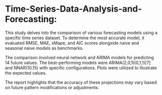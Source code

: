 # Time-Series-Data-Analysis-and-Forecasting:


This study delves into the comparison of various forecasting models using a specific time series dataset. To determine the most accurate model, it evaluated RMSE, MAE, sMape, and AIC scores alongside naive and seasonal naive models as benchmarks.

The comparison involved neural network and ARIMA models for predicting 14 future values. The best-performing models were ARIMA(2,0,1)(0,1,1)[7] and NNAR(10,15) with specific configurations. Plots were utilized to illustrate the expected values.

The report highlights that the accuracy of these projections may vary based on future pattern modifications or adjustments.
